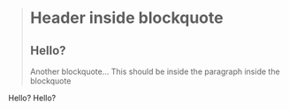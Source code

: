 > # Header inside blockquote
> ## Hello?
> Another blockquote...
> This should be inside the paragraph inside the blockquote

Hello?
Hello?
